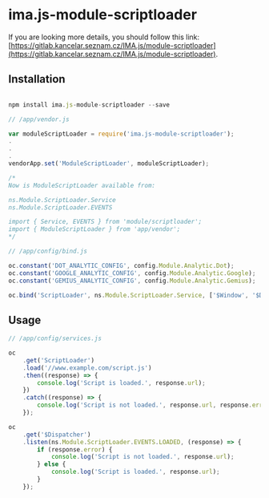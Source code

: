 # ima.js-module-scriptloader

If you are looking more details, you should
follow this link:
[https://gitlab.kancelar.seznam.cz/IMA.js/module-scriptloader](https://gitlab.kancelar.seznam.cz/IMA.js/module-scriptloader).

## Installation

```javascript

npm install ima.js-module-scriptloader --save

```

```javascript
// /app/vendor.js

var moduleScriptLoader = require('ima.js-module-scriptloader');
.
.
.
vendorApp.set('ModuleScriptLoader', moduleScriptLoader);

/*
Now is ModuleScriptLoader available from:

ns.Module.ScriptLoader.Service
ns.Module.ScriptLoader.EVENTS

import { Service, EVENTS } from 'module/scriptloader';
import { ModuleScriptLoader } from 'app/vendor';
*/

```

```javascript
// /app/config/bind.js

oc.constant('DOT_ANALYTIC_CONFIG', config.Module.Analytic.Dot);
oc.constant('GOOGLE_ANALYTIC_CONFIG', config.Module.Analytic.Google);
oc.constant('GEMIUS_ANALYTIC_CONFIG', config.Module.Analytic.Gemius);

oc.bind('ScriptLoader', ns.Module.ScriptLoader.Service, ['$Window', '$Dispatcher', ns.Module.ScriptLoader.EVENTS]);

```

## Usage

```javascript
// /app/config/services.js

oc
	.get('ScriptLoader')
	.load('//www.example.com/script.js')
	.then((response) => {
		console.log('Script is loaded.', response.url);
	})
	.catch((response) => {
		console.log('Script is not loaded.', response.url, response.error);
	});

oc
	.get('$Dispatcher')
	.listen(ns.Module.ScriptLoader.EVENTS.LOADED, (response) => {
		if (response.error) {
			console.log('Script is not loaded.', response.url);
		} else {
			console.log('Script is loaded.', response.url);
		}
	});

```
